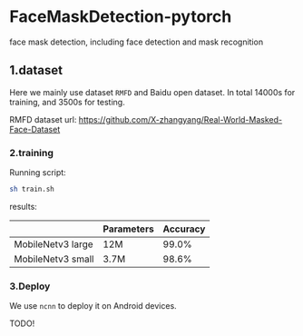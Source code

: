# FaceMaskDetection-pytorch
face mask detection, including face detection and mask recognition



## 1.dataset

Here we mainly use dataset `RMFD` and   Baidu open dataset. In total 14000s for training, and 3500s for testing. 

RMFD dataset url: https://github.com/X-zhangyang/Real-World-Masked-Face-Dataset



### 2.training

Running script:

```bash
sh train.sh
```



results:

|                   | Parameters | Accuracy |
| ----------------- | ---------- | -------- |
| MobileNetv3 large | 12M        | 99.0%    |
| MobileNetv3 small | 3.7M       | 98.6%    |



### 3.Deploy

We use `ncnn` to deploy it on Android devices.

TODO!

